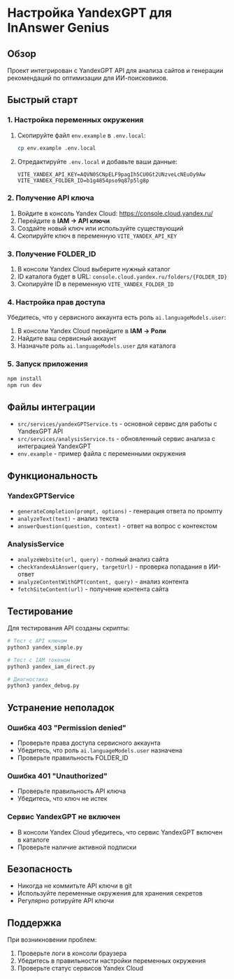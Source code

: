 # Настройка YandexGPT для InAnswer Genius

## Обзор

Проект интегрирован с YandexGPT API для анализа сайтов и генерации рекомендаций по оптимизации для ИИ-поисковиков.

## Быстрый старт

### 1. Настройка переменных окружения

1. Скопируйте файл `env.example` в `.env.local`:
   ```bash
   cp env.example .env.local
   ```

2. Отредактируйте `.env.local` и добавьте ваши данные:
   ```env
   VITE_YANDEX_API_KEY=AQVN0SCNpELF9pagIh5CU0Gt2UNzveLcNEuOy9Aw
   VITE_YANDEX_FOLDER_ID=b1g4854pso9q87p5lg8p
   ```

### 2. Получение API ключа

1. Войдите в консоль Yandex Cloud: https://console.cloud.yandex.ru/
2. Перейдите в **IAM → API ключи**
3. Создайте новый ключ или используйте существующий
4. Скопируйте ключ в переменную `VITE_YANDEX_API_KEY`

### 3. Получение FOLDER_ID

1. В консоли Yandex Cloud выберите нужный каталог
2. ID каталога будет в URL: `console.cloud.yandex.ru/folders/{FOLDER_ID}`
3. Скопируйте ID в переменную `VITE_YANDEX_FOLDER_ID`

### 4. Настройка прав доступа

Убедитесь, что у сервисного аккаунта есть роль `ai.languageModels.user`:

1. В консоли Yandex Cloud перейдите в **IAM → Роли**
2. Найдите ваш сервисный аккаунт
3. Назначьте роль `ai.languageModels.user` для каталога

### 5. Запуск приложения

```bash
npm install
npm run dev
```

## Файлы интеграции

- `src/services/yandexGPTService.ts` - основной сервис для работы с YandexGPT API
- `src/services/analysisService.ts` - обновленный сервис анализа с интеграцией YandexGPT
- `env.example` - пример файла с переменными окружения

## Функциональность

### YandexGPTService

- `generateCompletion(prompt, options)` - генерация ответа по промпту
- `analyzeText(text)` - анализ текста
- `answerQuestion(question, context)` - ответ на вопрос с контекстом

### AnalysisService

- `analyzeWebsite(url, query)` - полный анализ сайта
- `checkYandexAiAnswer(query, targetUrl)` - проверка попадания в ИИ-ответ
- `analyzeContentWithGPT(content, query)` - анализ контента
- `fetchSiteContent(url)` - получение контента сайта

## Тестирование

Для тестирования API созданы скрипты:

```bash
# Тест с API ключом
python3 yandex_simple.py

# Тест с IAM токеном
python3 yandex_iam_direct.py

# Диагностика
python3 yandex_debug.py
```

## Устранение неполадок

### Ошибка 403 "Permission denied"

- Проверьте права доступа сервисного аккаунта
- Убедитесь, что роль `ai.languageModels.user` назначена
- Проверьте правильность FOLDER_ID

### Ошибка 401 "Unauthorized"

- Проверьте правильность API ключа
- Убедитесь, что ключ не истек

### Сервис YandexGPT не включен

- В консоли Yandex Cloud убедитесь, что сервис YandexGPT включен в каталоге
- Проверьте наличие активной подписки

## Безопасность

- Никогда не коммитьте API ключи в git
- Используйте переменные окружения для хранения секретов
- Регулярно ротируйте API ключи

## Поддержка

При возникновении проблем:
1. Проверьте логи в консоли браузера
2. Убедитесь в правильности настройки переменных окружения
3. Проверьте статус сервисов Yandex Cloud